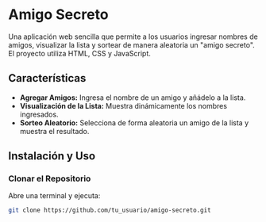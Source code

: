 
# Amigo Secreto

Una aplicación web sencilla que permite a los usuarios ingresar nombres de amigos, visualizar la lista y sortear de manera aleatoria un "amigo secreto". El proyecto utiliza HTML, CSS y JavaScript.

## Características

- **Agregar Amigos:** Ingresa el nombre de un amigo y añádelo a la lista.
- **Visualización de la Lista:** Muestra dinámicamente los nombres ingresados.
- **Sorteo Aleatorio:** Selecciona de forma aleatoria un amigo de la lista y muestra el resultado.

## Instalación y Uso

### Clonar el Repositorio

Abre una terminal y ejecuta:

```bash
git clone https://github.com/tu_usuario/amigo-secreto.git
